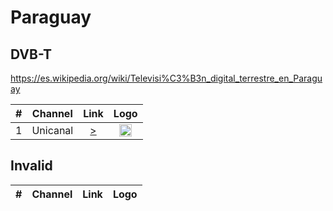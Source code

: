 <h1>Paraguay</h1>

<h2>DVB-T</h2>

https://es.wikipedia.org/wiki/Televisi%C3%B3n_digital_terrestre_en_Paraguay

| #   | Channel        | Link  | Logo |
|:---:|:--------------:|:-----:|:-----:
| 1   | Unicanal       | [>](http://45.55.127.106/live/unicanal.m3u8) | <img height="20" src="https://i.imgur.com/brlepuX.png"/> |


<h2>Invalid</h2>

| #   | Channel        | Link  | Logo |
|:---:|:--------------:|:-----:|:-----:
